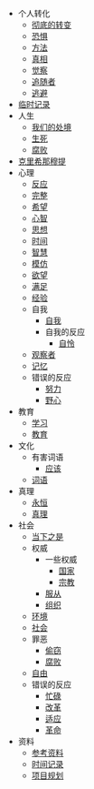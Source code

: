   - 个人转化
    - [彻底的转变](/个人转化/彻底的转变.md)
    - [恐惧](/个人转化/恐惧.md)
    - [方法](/个人转化/方法.md)
    - [真相](/个人转化/真相.md)
    - [觉察](/个人转化/觉察.md)
    - [追随者](/个人转化/追随者.md)
    - [逃避](/个人转化/逃避.md)
  - [临时记录](/临时记录.md)
  - 人生
    - [我们的处境](/人生/我们的处境.md)
    - [生死](/人生/生死.md)
    - [腐败](/人生/腐败.md)
  - [克里希那穆提](/克里希那穆提.md)
  - 心理
    - [反应](/心理/反应.md)
    - [完整](/心理/完整.md)
    - [希望](/心理/希望.md)
    - [心智](/心理/心智.md)
    - [思想](/心理/思想.md)
    - [时间](/心理/时间.md)
    - [智慧](/心理/智慧.md)
    - [模仿](/心理/模仿.md)
    - [欲望](/心理/欲望.md)
    - [满足](/心理/满足.md)
    - [经验](/心理/经验.md)
    - 自我
      - [自我](/心理/自我/自我.md)
      - 自我的反应
        - [自怜](/心理/自我/自我的反应/自怜.md)
    - [观察者](/心理/观察者.md)
    - [记忆](/心理/记忆.md)
    - 错误的反应
      - [努力](/心理/错误的反应/努力.md)
      - [野心](/心理/错误的反应/野心.md)
  - 教育
    - [学习](/教育/学习.md)
    - [教育](/教育/教育.md)
  - 文化
    - 有害词语
      - [应该](/文化/有害词语/应该.md)
    - [词语](/文化/词语.md)
  - 真理
    - [永恒](/真理/永恒.md)
    - [真理](/真理/真理.md)
  - 社会
    - [当下之是](/社会/当下之是.md)
    - 权威
      - 一些权威
        - [国家](/社会/权威/一些权威/国家.md)
        - [宗教](/社会/权威/一些权威/宗教.md)
      - [服从](/社会/权威/服从.md)
      - [组织](/社会/权威/组织.md)
    - [环境](/社会/环境.md)
    - [社会](/社会/社会.md)
    - 罪恶
      - [偷窃](/社会/罪恶/偷窃.md)
      - [腐败](/社会/罪恶/腐败.md)
    - [自由](/社会/自由.md)
    - 错误的反应
      - [忙碌](/社会/错误的反应/忙碌.md)
      - [改革](/社会/错误的反应/改革.md)
      - [适应](/社会/错误的反应/适应.md)
      - [革命](/社会/错误的反应/革命.md)
  - 资料
    - [参考资料](/资料/参考资料.md)
    - [时间记录](/资料/时间记录.md)
    - [项目规划](/资料/项目规划.md)